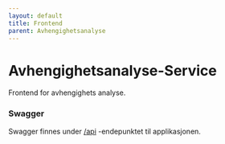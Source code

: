 ```yaml
---
layout: default
title: Frontend
parent: Avhengighetsanalyse
---
```


# Avhengighetsanalyse-Service
Frontend for avhengighets analyse.

### Swagger
Swagger finnes under [/api](https://testnav-applikasjonsanalyse-service.dev.intern.nav.no/swagger) -endepunktet til applikasjonen.
